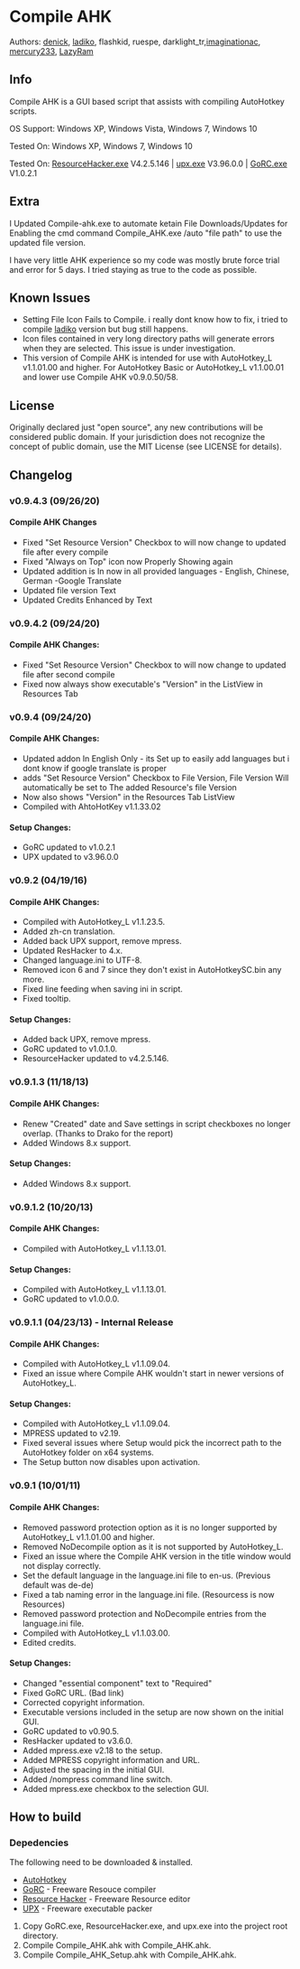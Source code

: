 Compile AHK
===========

Authors: [denick](https://autohotkey.com/board/topic/13154-compile-ahk-for-those-who-compile/), [ladiko](https://autohotkey.com/board/topic/21189-compile-ahk-ii-for-those-who-compile/), flashkid, ruespe, darklight_tr,[imaginationac](https://github.com/imaginationac/compile-ahk), [mercury233](https://github.com/mercury233), [LazyRam](https://github.com/LazyRam)


Info
----

Compile AHK is a GUI based script that assists with compiling AutoHotkey scripts.

OS Support: Windows XP, Windows Vista, Windows 7,  Windows 10

Tested On: Windows XP, Windows 7, Windows 10

Tested On: [ResourceHacker.exe](http://www.angusj.com/resourcehacker/#download) V4.2.5.146 | [upx.exe](https://github.com/upx/upx/releases/tag/v3.96) V3.96.0.0 | [GoRC.exe](http://www.godevtool.com/Gorc.zip) V1.0.2.1

Extra
-----
I Updated Compile-ahk.exe to automate ketain File Downloads/Updates for Enabling the cmd command Compile_AHK.exe /auto "file path" to use the updated file version.

I have very little AHK experience so my code was mostly brute force trial and error for 5 days. I tried staying as true to the code as possible.

Known Issues
------------

- Setting File Icon Fails to Compile. i really dont know how to fix, i tried to compile [ladiko](https://autohotkey.com/board/topic/21189-compile-ahk-ii-for-those-who-compile/) version but bug still happens.
- Icon files contained in very long directory paths will generate errors when they are selected.  This issue is under investigation.
- This version of Compile AHK is intended for use with AutoHotkey_L v1.1.01.00 and higher.  For AutoHotkey Basic or AutoHotkey_L v1.1.00.01 and lower use Compile AHK v0.9.0.50/58.

License
-------

Originally declared just "open source", any new contributions will be considered public domain. If your jurisdiction does not recognize the concept of public domain, use the MIT License (see LICENSE for details).

Changelog
----------
### v0.9.4.3 (09/26/20)

####  Compile AHK Changes
- Fixed "Set Resource Version" Checkbox to will now change to updated file after every compile
- Fixed "Always on Top" icon now Properly Showing again
- Updated addition is In now in all provided languages - English, Chinese, German -Google Translate
- Updated file version Text
- Updated Credits Enhanced by Text

### v0.9.4.2 (09/24/20)

####  Compile AHK Changes:
- Fixed "Set Resource Version" Checkbox to will now change to updated file after second compile
- Fixed now always show executable's "Version" in the ListView in Resources Tab

### v0.9.4 (09/24/20)

####  Compile AHK Changes:
- Updated addon In English Only - its Set up to easily add languages but i dont know if google translate is proper
- adds "Set Resource Version" Checkbox to File Version, File Version Will automatically be set to The added Resource's file Version
- Now also shows "Version" in the Resources Tab ListView
- Compiled with AhtoHotKey v1.1.33.02

#### Setup Changes:

- GoRC updated to v1.0.2.1
- UPX updated to v3.96.0.0

### v0.9.2 (04/19/16)

####  Compile AHK Changes:

- Compiled with AutoHotkey_L v1.1.23.5.
- Added zh-cn translation.
- Added back UPX support, remove mpress.
- Updated ResHacker to 4.x.
- Changed language.ini to UTF-8.
- Removed icon 6 and 7 since they don't exist in AutoHotkeySC.bin any more.
- Fixed line feeding when saving ini in script.
- Fixed tooltip.

#### Setup Changes:

- Added back UPX, remove mpress.
- GoRC updated to v1.0.1.0.
- ResourceHacker updated to v4.2.5.146.


### v0.9.1.3 (11/18/13)

####  Compile AHK Changes:

- Renew "Created" date and Save settings in script checkboxes no longer overlap.  (Thanks to Drako for the report)
- Added Windows 8.x support.

#### Setup Changes:

- Added Windows 8.x support.


### v0.9.1.2 (10/20/13)

#### Compile AHK Changes:

- Compiled with AutoHotkey_L v1.1.13.01.

#### Setup Changes:

- Compiled with AutoHotkey_L v1.1.13.01.
- GoRC updated to v1.0.0.0.


### v0.9.1.1 (04/23/13) - Internal Release

#### Compile AHK Changes:

- Compiled with AutoHotkey_L v1.1.09.04.
- Fixed an issue where Compile AHK wouldn't start in newer versions of AutoHotkey_L.

#### Setup Changes:

- Compiled with AutoHotkey_L v1.1.09.04.
- MPRESS updated to v2.19.
- Fixed several issues where Setup would pick the incorrect path to the AutoHotkey folder on x64 systems.
- The Setup button now disables upon activation.


### v0.9.1 (10/01/11)

#### Compile AHK Changes:

- Removed password protection option as it is no longer supported by AutoHotkey_L v1.1.01.00 and higher.
- Removed NoDecompile option as it is not supported by AutoHotkey_L.
- Fixed an issue where the Compile AHK version in the title window would not display correctly.
- Set the default language in the language.ini file to en-us. (Previous default was de-de)
- Fixed a tab naming error in the language.ini file. (Resourcess is now Resources)
- Removed password protection and NoDecompile entries from the language.ini file.
- Compiled with AutoHotkey_L v1.1.03.00.
- Edited credits.

#### Setup Changes:

- Changed "essential component" text to "Required"
- Fixed GoRC URL. (Bad link)
- Corrected copyright information.
- Executable versions included in the setup are now shown on the initial GUI.
- GoRC updated to v0.90.5.
- ResHacker updated to v3.6.0.
- Added mpress.exe v2.18 to the setup.
- Added MPRESS copyright information and URL.
- Adjusted the spacing in the initial GUI.
- Added /nompress command line switch.
- Added mpress.exe checkbox to the selection GUI.

How to build
------------

### Depedencies

The following need to be downloaded & installed.

- [AutoHotkey](https://autohotkey.com/download/)
- [GoRC](http://www.godevtool.com/) - Freeware Resouce compiler
- [Resource Hacker](http://www.angusj.com/resourcehacker/) - Freeware Resource editor
- [UPX](http://upx.sourceforge.net/) - Freeware executable packer


1. Copy GoRC.exe, ResourceHacker.exe, and upx.exe into the project root directory.
2. Compile Compile_AHK.ahk with Compile_AHK.ahk.
3. Compile Compile_AHK_Setup.ahk with Compile_AHK.ahk.
